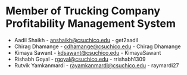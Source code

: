 # Member of Trucking Company Profitability Management System

- Aadil Shaikh - <anshaikh@csuchico.edu> - get2aadil
- Chirag Dhamange -  <cdhamange@csuchico.edu> - Chirag Dhamange
- Kimaya Sawant - <kdsawant@csuchico.edu> - KimayaSawant
- Rishabh Goyal - <rgoyal@csuchico.edu> - rrishabh1309
- Rutvik Yamkanmardi - <rayamkanmardi@csuchico.edu> - raymardi27
